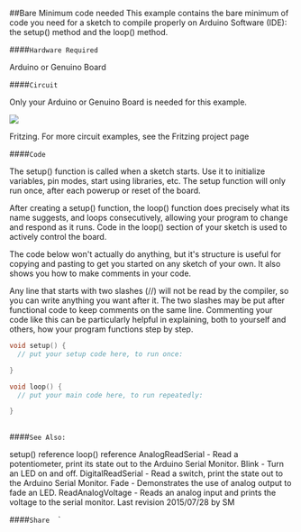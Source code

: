 ##Bare Minimum code needed
This example contains the bare minimum of code you need for a sketch to compile properly on Arduino Software (IDE): the setup() method and the loop() method.


####`Hardware Required`

Arduino or Genuino Board

####`Circuit`


Only your Arduino or Genuino Board is needed for this example. 

![](img/Arduino_bb.png)

Fritzing. For more circuit examples, see the Fritzing project page 


####`Code`

The setup() function is called when a sketch starts. Use it to initialize variables, pin modes, start using libraries, etc. The setup function will only run once, after each powerup or reset of the board.  

After creating a setup() function, the loop() function does precisely what its name suggests, and loops consecutively, allowing your program to change and respond as it runs. Code in the loop() section of your sketch is used to actively control the board.

The code below won't actually do anything, but it's structure is useful for copying and pasting to get you started on any sketch of your own. It also shows you how to make comments in your code.

Any line that starts with two slashes (//) will not be read by the compiler, so you can write anything you want after it. The two slashes may be put after functional code to keep comments on the same line. Commenting your code like this can be particularly helpful in explaining, both to yourself and others, how your program functions step by step.  




  
```c++
void setup() {
  // put your setup code here, to run once:

}

void loop() {
  // put your main code here, to run repeatedly:

}
  
```




####`See Also:`

setup() reference
loop() reference
AnalogReadSerial - Read a potentiometer, print its state out to the Arduino Serial Monitor.
Blink - Turn an LED on and off.
DigitalReadSerial - Read a switch, print the state out to the Arduino Serial Monitor.
Fade - Demonstrates the use of analog output to fade an LED.
ReadAnalogVoltage - Reads an analog input and prints the voltage to the serial monitor.
 Last revision 2015/07/28 by SM 




				
				




  ####`Share`
`
`
`
